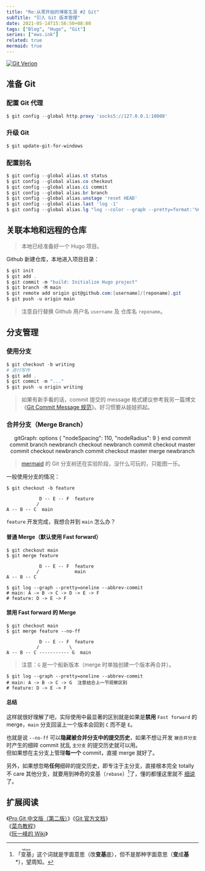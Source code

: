 ```yaml
---
title: "Re:从零开始的博客生涯 #2 Git"
subTitle: "引入 Git 版本管理"
date: 2021-05-14T15:56:50+08:00
tags: ["Blog", "Hugo", "Git"]
series: ["ews.ink"]
related: true
mermaid: true
---
```


<a href="https://git-scm.com/downloads"><img src="https://img.shields.io/badge/git_version-v2.31.1-blue.svg?logo=git&logoColor=fff" alt="Git Verion" data-sticker /></a>

## 准备 Git
### 配置 Git 代理
```PowerShell
$ git config --global http.proxy 'socks5://127.0.0.1:10808'
```

### 升级 Git
```PowerShell
$ git update-git-for-windows
```

### 配置别名

```PowerShell
$ git config --global alias.st status
$ git config --global alias.co checkout
$ git config --global alias.ci commit
$ git config --global alias.br branch
$ git config --global alias.unstage 'reset HEAD'
$ git config --global alias.last 'log -1'
$ git config --global alias.lg "log --color --graph --pretty=format:'%Cred%h%Creset -%C(yellow)%d%Creset %s %Cgreen(%cr) %C(bold blue)<%an>%Creset' --abbrev-commit"
```

## 关联本地和远程的仓库
> 本地已经准备好一个 Hugo 项目。

Github 新建仓库，本地进入项目目录：  

```PowerShell
$ git init
$ git add .
$ git commit -m "build: Initialize Hugo project"
$ git branch -M main
$ git remote add origin git@github.com:[username]/[reponame].git
$ git push -u origin main
```

> 注意自行替换 Github 用户名 `username` 及 仓库名 `reponame`。  

## 分支管理
### 使用分支
```PowerShell
$ git checkout -b writing
# 进行写作
$ git add .
$ git commit -m "..."
$ git push -u origin writing
```

> 如果有新手看的话，commit 提交的 message 格式建议参考我另一篇博文《[Git Commit Message 规范](/tech/git-commit-message)》。好习惯要从娃娃抓起。  

### 合并分支（Merge Branch）

<div class="mermaid" align="center">
gitGraph:
options
{
    "nodeSpacing": 110,
    "nodeRadius": 9
}
end
commit
commit
branch newbranch
checkout newbranch
commit
checkout master
commit
checkout newbranch
commit
checkout master
merge newbranch
</div>

> [mermaid](https://mermaid-js.github.io/mermaid/#/) 的 Git 分支树还在实验阶段，没什么可玩的，只能图一乐。  

一般使用分支的情况：  
```shell
$ git checkout -b feature
```

```
            D -- E -- F  feature
           /
A -- B -- C  main
```

`feature` 开发完成，我想合并到 `main` 怎么办？  

#### 普通 Merge（默认使用 Fast forward）
```shell
$ git checkout main
$ git merge feature
```

```
            D -- E -- F  feature
           /             main
A -- B -- C
```

```shell
$ git log --graph --pretty=oneline --abbrev-commit
# main: A -> B -> C -> D -> E -> F
# feature: D -> E -> F
```

#### 禁用 Fast forward 的 Merge
```shell
$ git checkout main
$ git merge feature --no-ff
```

```
            D -- E -- F  feature
           /           \
A -- B -- C ----------- G  main
```

> 注意：`G` 是一个船新版本（merge 时单独创建一个版本再合并）。  

```shell
$ git log --graph --pretty=oneline --abbrev-commit
# main: A -> B -> C -> G  注意结合上一节观察区别
# feature: D -> E -> F
```

#### 总结
这样就很好理解了吧，实际使用中最显著的区别就是如果是**禁用** `Fast forward` 的 merge，`main` 分支回滚上一个版本会回到 `C` 而不是 `E`。  

也就是说 `--no-ff` 可以**隐藏被合并分支中的提交历史**，如果不想让开发 `被合并分支` 时产生的细碎 commit 扰乱 `主分支` 的提交历史就可以用。  
但如果想在主分支上管理**每一个** commit，直接 merge 就好了。  

另外，如果想忽略**任何**细碎的提交历史，即专注于主分支，直接根本完全 totally 不 care 其他分支，就要用到神奇的变基（`rebase`）[^1]了，懂的都懂这里就不 [细说](https://git-scm.com/book/zh/v2/Git-%E5%88%86%E6%94%AF-%E5%8F%98%E5%9F%BA) 了。  

## 扩展阅读
《[Pro Git 中文版（第二版）](https://www.progit.cn/)》《[Git 官方文档](https://git-scm.com/book/zh/v2/)》  
《[菜鸟教程](https://www.runoob.com/git/git-tutorial.html)》  
《[阮一峰的 Wiki](https://www.liaoxuefeng.com/wiki/896043488029600)》  

[^1]: 「<ruby><rb>变基</rb><rp>（</rp><rt>rebase</rt><rp>）</rp></ruby>」这个词就是字面意思（改**变基**底），但不是那种字面意思（**变**成**基**\*），望周知。  

